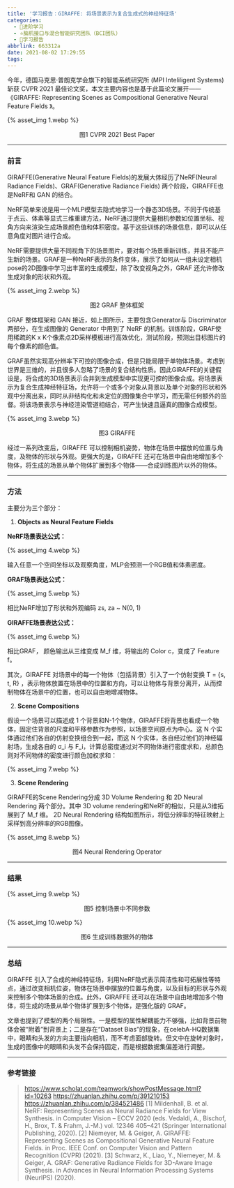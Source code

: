 ```yaml
---
title: '学习报告：GIRAFFE: 将场景表示为复合生成式的神经特征场'
categories:
  - 🌙进阶学习
  - ⭐脑机接口与混合智能研究团队（BCI团队）
  - 💫学习报告
abbrlink: 663312a
date: 2021-08-02 17:29:55
tags:
---
```


今年，德国马克思·普朗克学会旗下的智能系统研究所 (MPI Inteliligent Systems) 斩获 CVPR 2021 最佳论文奖，本文主要内容也是基于此篇论文展开——《GIRAFFE: Representing Scenes as Compositional Generative Neural Feature Fields 》。

{% asset_img 1.webp %}
<div align='center'>图1 CVPR 2021 Best Paper</div>

<!--more-->

***

### 前言

GIRAFFE(Generative Neural Feature Fields)的发展大体经历了NeRF(Neural Radiance Fields)、GRAF(Generative Radiance Fields) 两个阶段，GIRAFFE也是NeRF和 GAN 的结合。

NeRF简单来说是用一个MLP模型去隐式地学习一个静态3D场景。不同于传统基于点云、体素等显式三维重建方法，NeRF通过提供大量相机参数如位置坐标、视角方向来渲染生成场景颜色值和体积密度。基于这些训练的场景信息，即可以从任意角度对图片进行合成。

NeRF需要提供大量不同视角下的场景图片，要对每个场景重新训练，并且不能产生新的场景。GRAF是一种NeRF表示的条件变体，展示了如何从一组未设定相机pose的2D图像中学习出丰富的生成模型，除了改变视角之外，GRAF 还允许修改生成对象的形状和外观。

{% asset_img 2.webp %}
<div align='center'>图2 GRAF 整体框架</div>

GRAF 整体框架和 GAN 接近，如上图所示，主要包含Generator与 Discriminator两部分，在生成图像的 Generator 中用到了 NeRF 的机制。训练阶段，GRAF使用稀疏的K x K个像素点2D采样模板进行高效优化，测试阶段，预测出目标图片的每个像素的颜色值。

GRAF虽然实现高分辨率下可控的图像合成，但是只能局限于单物体场景。考虑到世界是三维的，并且很多人忽略了场景的复合结构性质。因此GIRAFFE的关键假设是，将合成的3D场景表示合并到生成模型中实现更可控的图像合成。将场景表示为复合生成神经特征场，允许将一个或多个对象从背景以及单个对象的形状和外观中分离出来，同时从非结构化和未定位的图像集合中学习，而无需任何额外的监督。将该场景表示与神经渲染管道相结合，可产生快速且逼真的图像合成模型。

{% asset_img 3.webp %}
<div align='center'>图3 GIRAFFE</div>

经过一系列改变后，GIRAFFE 可以控制相机姿势，物体在场景中摆放的位置与角度，及物体的形状与外观。更强大的是，GIRAFFE 还可在场景中自由地增加多个物体，将生成的场景从单个物体扩展到多个物体——合成训练图片以外的物体。

***

### 方法

主要分为三个部分：

1. **Objects as Neural Feature Fields**

**NeRF场景表达公式：**

{% asset_img 4.webp %}

输入任意一个空间坐标以及观察角度，MLP会预测一个RGB值和体素密度。

**GRAF场景表达公式：**

{% asset_img 5.webp %}

相比NeRF增加了形状和外观编码 zs, za ~ N(0, 1)

**GIRAFFE场景表达公式：**

{% asset_img 6.webp %}

相比GRAF， 颜色输出从三维变成 M_f 维，将输出的 Color c，变成了 Feature f。

其次，GIRAFFE 对场景中的每一个物体（包括背景）引入了一个仿射变换 T = {s, t, R} ，表示物体放置在场景中的位置和方向，可以让物体与背景分离开，从而控制物体在场景中的位置，也可以自由地增减物体。

2. **Scene Compositions**

假设一个场景可以描述成 1 个背景和N-1个物体，GIRAFFE将背景也看成一个物体，固定住背景的尺度和平移参数作为参照，以场景空间原点为中心。这 N 个实体通过他们各自的仿射变换组合到一起，而这 N 个实体，各自经过他们的神经辐射场，生成各自的 σ_i 与 F_i，计算总密度通过对不同物体进行密度求和，总颜色则对不同物体的密度进行颜色加权求和：

{% asset_img 7.webp %}

3. **Scene Rendering**

GIRAFFE的Scene Rendering分成 3D Volume Rendering 和 2D Neural Rendering 两个部分。其中 3D volume rendering和NeRF的相似，只是从3维拓展到了 M_f 维。 2D Neural Rendering 结构如图所示，将低分辨率的特征映射上采样到高分辨率的RGB图像。

{% asset_img 8.webp %}
<div align='center'>图4 Neural Rendering Operator</div>

***

### 结果

{% asset_img 9.webp %}
<div align='center'>图5 控制场景中不同参数</div>

{% asset_img 10.webp %}
<div align='center'>图6 生成训练数据外的物体</div>

***

### 总结

GIRAFFE 引入了合成的神经特征场，利用NeRF隐式表示简洁性和可拓展性等特点，通过改变相机位姿，物体在场景中摆放的位置与角度，以及目标的形状与外观来控制多个物体场景的合成。此外，GIRAFFE 还可以在场景中自由地增加多个物体，将生成的场景从单个物体扩展到多个物体，是强化版的 GRAF。

文章也提到了模型的两个局限性。一是模型的属性解耦能力不够强，比如背景前物体会被“附着”到背景上；二是存在“Dataset Bias”的现象，在celebA-HQ数据集中，眼睛和头发的方向主要指向相机，而不考虑面部旋转。但文中在旋转对象时，生成的图像中的眼睛和头发不会保持固定，而是根据数据集偏差进行调整。

*** 

### 参考链接

> <https://www.scholat.com/teamwork/showPostMessage.html?id=10263>
> <https://zhuanlan.zhihu.com/p/391210153>
> <https://zhuanlan.zhihu.com/p/384521486>
> [1] Mildenhall, B. et al. NeRF: Representing Scenes as Neural Radiance Fields for View Synthesis. in Computer Vision – ECCV 2020 (eds. Vedaldi, A., Bischof, H., Brox, T. & Frahm, J.-M.) vol. 12346 405–421 (Springer International Publishing, 2020).
> [2] Niemeyer, M. & Geiger, A. GIRAFFE: Representing Scenes as Compositional Generative Neural Feature Fields. in Proc. IEEE Conf. on Computer Vision and Pattern Recognition (CVPR) (2021).
> [3] Schwarz, K., Liao, Y., Niemeyer, M. & Geiger, A. GRAF: Generative Radiance Fields for 3D-Aware Image Synthesis. in Advances in Neural Information Processing Systems (NeurIPS) (2020).
